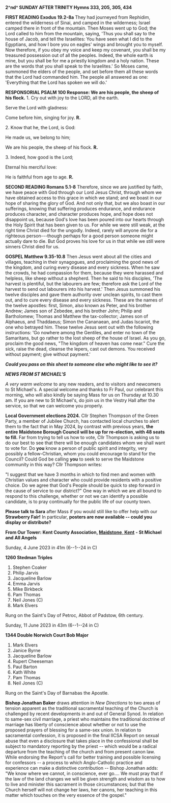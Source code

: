 **2^nd^ SUNDAY AFTER TRINITY Hymns 333, 205, 305, 434**

**FIRST READING Exodus 19.2-8a** They had journeyed from Rephidim,
entered the wilderness of Sinai, and camped in the wilderness; Israel
camped there in front of the mountain. Then Moses went up to God; the
Lord called to him from the mountain, saying, 'Thus you shall say to the
house of Jacob, and tell the Israelites: You have seen what I did to the
Egyptians, and how I bore you on eagles' wings and brought you to
myself. Now therefore, if you obey my voice and keep my covenant, you
shall be my treasured possession out of all the peoples. Indeed, the
whole earth is mine, but you shall be for me a priestly kingdom and a
holy nation. These are the words that you shall speak to the
Israelites.' So Moses came, summoned the elders of the people, and set
before them all these words that the Lord had commanded him. The people
all answered as one: 'Everything that the Lord has spoken we will do.'

**RESPONSORIAL PSALM 100 Response: We are his people, the sheep of his
flock.** 1. Cry out with joy to the LORD, all the earth.

Serve the Lord with gladness:

Come before him, singing for joy. **R.**

2\. Know that he, the Lord, is God:

He made us, we belong to him;

We are his people, the sheep of his flock. **R.**

3\. Indeed, how good is the Lord;

Eternal his merciful love:

He is faithful from age to age. **R.**

**SECOND READING Romans 5.1-8** Therefore, since we are justified by
faith, we have peace with God through our Lord Jesus Christ, through
whom we have obtained access to this grace in which we stand; and we
boast in our hope of sharing the glory of God. And not only that, but we
also boast in our sufferings, knowing that suffering produces endurance,
and endurance produces character, and character produces hope, and hope
does not disappoint us, because God's love has been poured into our
hearts through the Holy Spirit that has been given to us. For while we
were still weak, at the right time Christ died for the ungodly. Indeed,
rarely will anyone die for a righteous person---though perhaps for a
good person someone might actually dare to die. But God proves his love
for us in that while we still were sinners Christ died for us.

**GOSPEL Matthew 9.35-10.8** Then Jesus went about all the cities and
villages, teaching in their synagogues, and proclaiming the good news of
the kingdom, and curing every disease and every sickness. When he saw
the crowds, he had compassion for them, because they were harassed and
helpless, like sheep without a shepherd. Then he said to his disciples,
'The harvest is plentiful, but the labourers are few; therefore ask the
Lord of the harvest to send out labourers into his harvest.' Then Jesus
summoned his twelve disciples and gave them authority over unclean
spirits, to cast them out, and to cure every disease and every sickness.
These are the names of the twelve apostles: first, Simon, also known as
Peter, and his brother Andrew; James son of Zebedee, and his brother
John; Philip and Bartholomew; Thomas and Matthew the tax-collector;
James son of Alphaeus, and Thaddaeus; Simon the Cananaean, and Judas
Iscariot, the one who betrayed him. These twelve Jesus sent out with the
following instructions: 'Go nowhere among the Gentiles, and enter no
town of the Samaritans, but go rather to the lost sheep of the house of
Israel. As you go, proclaim the good news, "The kingdom of heaven has
come near." Cure the sick, raise the dead, cleanse the lepers, cast out
demons. You received without payment; give without payment.\'

***Could you pass on this sheet to someone else who might like to see
it?***

***NEWS FROM ST MICHAEL\'S***

*A very warm welcome* to any new readers, and to visitors and newcomers
to St Michael\'s. A special welcome and thanks to Fr Paul, our celebrant
this morning, who will also kindly be saying Mass for us on Thursday at
10.30 am. If you are new to St Michael\'s, do join us in the Vestry Hall
after the service, so that we can welcome you properly.

**Local Government elections 2024.** Cllr Stephen Thompson of the Green
Party, a member of Jubilee Church, has contacted local churches to alert
them to the fact that in May 2024, by contrast with previous years,
**the entire Maidstone Borough Council will be up for re-election, with
48 seats to fill.** Far from trying to tell us how to vote, Cllr
Thompson is asking us to do our best to see that there will be enough
candidates whom we shall want to vote for. Do **you** know a person of
public spirit and integrity, very possibly a fellow-Christian, whom you
could encourage to stand for the Council? Could God be calling **you**
to seek to serve the Maidstone community in this way? Cllr Thompson
writes:

"I suggest that we have 3 months in which to find men and women with
Christian values and character who could provide residents with a
positive choice. Do we agree that God\'s People should be quick to step
forward in the cause of service to our district?" One way in which we
are all bound to respond to this challenge, whether or not we can
identify a possible candidate, is to pray continually for the public
life of our county town.

**Please talk to Sara** after Mass if you would still like to offer help
with our **Strawberry Fair!** In particular, **posters are now available
-- could you display or distribute?**

**From Our Tower: Kent County Association,
[Maidstone](https://dove.cccbr.org.uk/tower/12644#_blank)**[,
**Kent**](https://dove.cccbr.org.uk/tower/12644#_blank) **- St Michael
and All Angels**

Sunday, 4 June 2023 in 41m (6--1--24 in C)

**1260 Stedman Triples**

1. Stephen Coaker
2. Philip Jarvis
3. Jacqueline Barlow
4. Emma Jarvis
5. Mike Birkbeck
6. Pam Thomas
7. Neil Jones (C) 
8. Mark Elvers

Rung on the Saint\'s Day of Petroc, Abbot of Padstow, 6th century.

Sunday, 11 June 2023 in 43m (6--1--24 in C)

**1344 Double Norwich Court Bob Major**

1. Mark Elvers
2. Janice Byrne
3. Jacqueline Barlow
4. Rupert Cheeseman
5. Paul Barton
6. Kath White
7. Pam Thomas
8. Neil Jones (C) 

Rung on the Saint\'s Day of Barnabas the Apostle.

**Bishop Jonathan Baker** draws attention in *New Directions* to two
areas of tension apparent as the traditional sacramental teaching of the
Church is challenged by recent developments in and out of General Synod.
In relation to same-sex civil marriage, a priest who maintains the
traditional doctrine of marriage has liberty of conscience about whether
or not to use the proposed prayers of blessing for a same-sex union. In
relation to sacramental confession, it is proposed in the final IICSA
Report on sexual abuse that even a disclosure that takes place in the
confessional shall be subject to mandatory reporting by the priest --
which would be a radical departure from the teaching of the church and
from present canon law. While endorsing the Report\'s call for better
training and possible licensing for confessors -- a process to which
Anglo-Catholic practice and experience can make a distinctive
contribution -- Bishop Jonathan adds: "We know where we cannot, in
conscience, ever go.... We must pray that if the law of the land changes
we will be given strength and wisdom as to how to live and minister this
sacrament in those circumstances; but that the Church herself will not
change her laws, her canons, her teaching in this matter which touches
on the very essence of the gospel."
